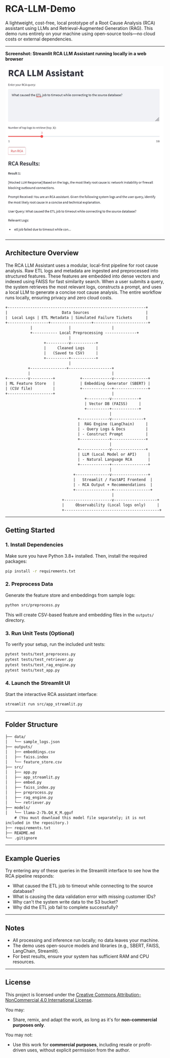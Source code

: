 # RCA-LLM-Demo

A lightweight, cost-free, local prototype of a Root Cause Analysis (RCA) assistant using LLMs and Retrieval-Augmented Generation (RAG). This demo runs entirely on your machine using open-source tools—no cloud costs or external dependencies.

---

**Screenshot: Streamlit RCA LLM Assistant running locally in a web browser**

<img src="assets/screenshot.JPG" alt="RCA LLM Assistant Streamlit Screenshot" width="500"/>

---

## Architecture Overview

The RCA LLM Assistant uses a modular, local-first pipeline for root cause analysis. Raw ETL logs and metadata are ingested and preprocessed into structured features. These features are embedded into dense vectors and indexed using FAISS for fast similarity search. When a user submits a query, the system retrieves the most relevant logs, constructs a prompt, and uses a local LLM to generate a concise root cause analysis. The entire workflow runs locally, ensuring privacy and zero cloud costs.

```ascii
+-------------------------------------------------------------+
|                        Data Sources                         |
|  Local Logs | ETL Metadata | Simulated Failure Tickets      |
+------------------+------------------+------------------------+
           |                |                  |
           +----------- Local Preprocessing --------------+
                            |
                 +----------v-----------+
                 |     Cleaned Logs     |
                 |   (Saved to CSV)     |
                 +----------+-----------+
                            |
          +----------------+-------------------+
          |                                    |
+---------v----------+           +-------------v---------------+
| ML Feature Store   |           | Embedding Generator (SBERT) |
| (CSV file)         |           +-------------+---------------+
+--------------------+                         |
                                   +----------v------------+
                                   | Vector DB (FAISS)     |
                                   +----------+------------+
                                              |
                                +-------------v--------------+
                                |  RAG Engine (LangChain)     |
                                | - Query Logs & Docs         |
                                | - Construct Prompt          |
                                +-------------+---------------+
                                              |
                                +-------------v---------------+
                                | LLM (Local Model or API)     |
                                | - Natural Language RCA       |
                                +-------------+----------------+
                                              |
                              +---------------v----------------+
                              |   Streamlit / FastAPI Frontend  |
                              | - RCA Output + Recommendations  |
                              +----------------+----------------+
                                               |
                         +---------------------v-------------------+
                         |     Observability (Local logs only)     |
                         +------------------------------------------+
```

---

## Getting Started

### 1. Install Dependencies

Make sure you have Python 3.8+ installed. Then, install the required packages:

```bash
pip install -r requirements.txt
```

### 2. Preprocess Data

Generate the feature store and embeddings from sample logs:

```bash
python src/preprocess.py
```

This will create CSV-based feature and embedding files in the `outputs/` directory.

### 3. Run Unit Tests (Optional)

To verify your setup, run the included unit tests:

```bash
pytest tests/test_preprocess.py
pytest tests/test_retriever.py
pytest tests/test_rag_engine.py
pytest tests/test_app.py
```


### 4. Launch the Streamlit UI

Start the interactive RCA assistant interface:

```bash
streamlit run src/app_streamlit.py
```

---

## Folder Structure

```
├── data/
│   └── sample_logs.json
├── outputs/
│   ├── embeddings.csv
│   ├── faiss.index
│   └── feature_store.csv
├── src/
│   ├── app.py
│   ├── app_streamlit.py
│   ├── embed.py
│   ├── faiss_index.py
│   ├── preprocess.py
│   ├── rag_engine.py
│   └── retriever.py
├── models/
│   └── llama-2-7b.Q4_K_M.gguf
    # (You must download this model file separately; it is not included in the repository.)
├── requirements.txt
├── README.md
└── .gitignore
```

---

## Example Queries

Try entering any of these queries in the Streamlit interface to see how the RCA pipeline responds:

- What caused the ETL job to timeout while connecting to the source database?
- What is causing the data validation error with missing customer IDs?
- Why can't the system write data to the S3 bucket?
- Why did the ETL job fail to complete successfully?

---

## Notes

- All processing and inference run locally; no data leaves your machine.
- The demo uses open-source models and libraries (e.g., SBERT, FAISS, LangChain, Streamlit).
- For best results, ensure your system has sufficient RAM and CPU resources.

---

## License

This project is licensed under the [Creative Commons Attribution-NonCommercial 4.0 International License](https://creativecommons.org/licenses/by-nc/4.0/).

You may:
- Share, remix, and adapt the work, as long as it's for **non-commercial purposes only**.

You may not:
- Use this work for **commercial purposes**, including resale or profit-driven uses, without explicit permission from the author.

